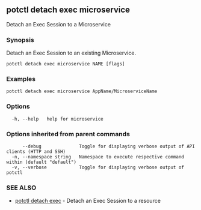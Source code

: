 ## potctl detach exec microservice

Detach an Exec Session to a Microservice

### Synopsis

Detach an Exec Session to an existing Microservice.

```
potctl detach exec microservice NAME [flags]
```

### Examples

```
potctl detach exec microservice AppName/MicroserviceName
```

### Options

```
  -h, --help   help for microservice
```

### Options inherited from parent commands

```
      --debug              Toggle for displaying verbose output of API clients (HTTP and SSH)
  -n, --namespace string   Namespace to execute respective command within (default "default")
  -v, --verbose            Toggle for displaying verbose output of potctl
```

### SEE ALSO

* [potctl detach exec](potctl_detach_exec.md)	 - Detach an Exec Session to a resource


